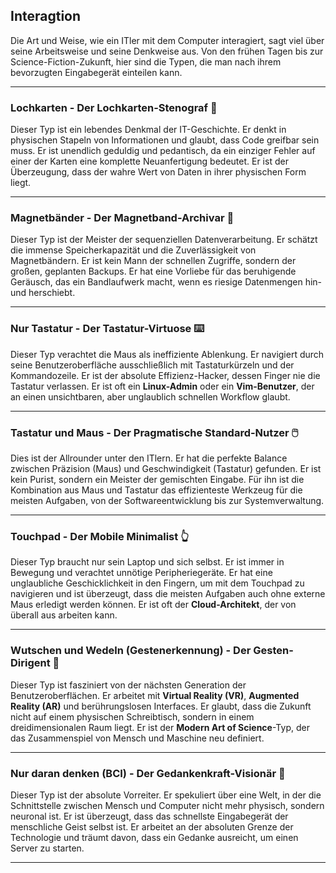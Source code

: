 ## Interagtion
Die Art und Weise, wie ein ITler mit dem Computer interagiert, sagt viel über seine Arbeitsweise und seine Denkweise aus. Von den frühen Tagen bis zur Science-Fiction-Zukunft, hier sind die Typen, die man nach ihrem bevorzugten Eingabegerät einteilen kann.

---

### Lochkarten - Der Lochkarten-Stenograf 📇

Dieser Typ ist ein lebendes Denkmal der IT-Geschichte. Er denkt in physischen Stapeln von Informationen und glaubt, dass Code greifbar sein muss. Er ist unendlich geduldig und pedantisch, da ein einziger Fehler auf einer der Karten eine komplette Neuanfertigung bedeutet. Er ist der Überzeugung, dass der wahre Wert von Daten in ihrer physischen Form liegt.

---

### Magnetbänder - Der Magnetband-Archivar 📼

Dieser Typ ist der Meister der sequenziellen Datenverarbeitung. Er schätzt die immense Speicherkapazität und die Zuverlässigkeit von Magnetbändern. Er ist kein Mann der schnellen Zugriffe, sondern der großen, geplanten Backups. Er hat eine Vorliebe für das beruhigende Geräusch, das ein Bandlaufwerk macht, wenn es riesige Datenmengen hin- und herschiebt.

---

### Nur Tastatur - Der Tastatur-Virtuose ⌨️

Dieser Typ verachtet die Maus als ineffiziente Ablenkung. Er navigiert durch seine Benutzeroberfläche ausschließlich mit Tastaturkürzeln und der Kommandozeile. Er ist der absolute Effizienz-Hacker, dessen Finger nie die Tastatur verlassen. Er ist oft ein **Linux-Admin** oder ein **Vim-Benutzer**, der an einen unsichtbaren, aber unglaublich schnellen Workflow glaubt.

---

### Tastatur und Maus - Der Pragmatische Standard-Nutzer 🖱️

Dies ist der Allrounder unter den ITlern. Er hat die perfekte Balance zwischen Präzision (Maus) und Geschwindigkeit (Tastatur) gefunden. Er ist kein Purist, sondern ein Meister der gemischten Eingabe. Für ihn ist die Kombination aus Maus und Tastatur das effizienteste Werkzeug für die meisten Aufgaben, von der Softwareentwicklung bis zur Systemverwaltung.

---

### Touchpad - Der Mobile Minimalist 👆

Dieser Typ braucht nur sein Laptop und sich selbst. Er ist immer in Bewegung und verachtet unnötige Peripheriegeräte. Er hat eine unglaubliche Geschicklichkeit in den Fingern, um mit dem Touchpad zu navigieren und ist überzeugt, dass die meisten Aufgaben auch ohne externe Maus erledigt werden können. Er ist oft der **Cloud-Architekt**, der von überall aus arbeiten kann.

---

### Wutschen und Wedeln (Gestenerkennung) - Der Gesten-Dirigent 🕺

Dieser Typ ist fasziniert von der nächsten Generation der Benutzeroberflächen. Er arbeitet mit **Virtual Reality (VR)**, **Augmented Reality (AR)** und berührungslosen Interfaces. Er glaubt, dass die Zukunft nicht auf einem physischen Schreibtisch, sondern in einem dreidimensionalen Raum liegt. Er ist der **Modern Art of Science**-Typ, der das Zusammenspiel von Mensch und Maschine neu definiert.

---

### Nur daran denken (BCI) - Der Gedankenkraft-Visionär 🤔

Dieser Typ ist der absolute Vorreiter. Er spekuliert über eine Welt, in der die Schnittstelle zwischen Mensch und Computer nicht mehr physisch, sondern neuronal ist. Er ist überzeugt, dass das schnellste Eingabegerät der menschliche Geist selbst ist. Er arbeitet an der absoluten Grenze der Technologie und träumt davon, dass ein Gedanke ausreicht, um einen Server zu starten.

---
